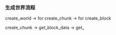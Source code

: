 ### 生成世界流程

create_world -> for create_chunk -> for create_block

create_chunk -> get_block_data -> get_